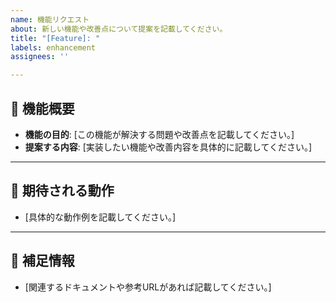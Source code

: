 ```yaml
---
name: 機能リクエスト
about: 新しい機能や改善点について提案を記載してください。
title: "[Feature]: "
labels: enhancement
assignees: ''

---
```


## 🚀 機能概要
- **機能の目的**: [この機能が解決する問題や改善点を記載してください。]
- **提案する内容**: [実装したい機能や改善内容を具体的に記載してください。]

---

## 🎯 期待される動作
- [具体的な動作例を記載してください。]

---

## 📌 補足情報
- [関連するドキュメントや参考URLがあれば記載してください。]


